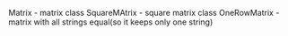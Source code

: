 Matrix - matrix class
SquareMAtrix - square matrix class
OneRowMatrix - matrix with all strings equal(so it keeps only one string)